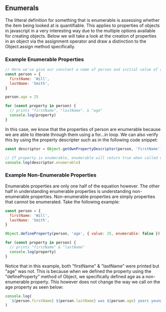 ## Enumerals

The litteral definition for something that is enumerable is assessing whether the item being looked at is quantifiable. This applies to properties of objects in javascript in a very interesting way due to the multiple options available for creating objects. Below we will take a look at the creation of properties in an object via the assignment operator and draw a distinction to the Object.assign method specifically.

### Example Enumerable Properties

```javascript
// Here we've give our constant a name of person and initial value of an object via the assignment operator
const person = {
  firstName: 'Will',
  lastName: 'Smith',
}

person.age = 25

for (const property in person) {
  // prints "firstName", "lastName", & "age"
  console.log(property)
}
```

In this case, we know that the properties of person are enumerable because we are able to itterate through them using a for...in loop. We can also verify this by using the property descripter such as in the following code snippet:

```javascript
const descriptor = Object.getOwnPropertyDescriptor(person, 'firstName')

// If property is enumerable, enumerable will return true when called on the Object.getOwnPropertyDescriptor method
console.log(descriptor.enumerable)
```

### Example Non-Enumerable Properties

Enumerable properties are only one half of the equation however. The other half in understanding enumerable properties is understanding non-enumerable properties. Non-enumerable properties are simply properties that cannot be enumerated. Take the following example:

```javascript
const person = {
  firstName: 'Will',
  lastName: 'Smith',
}

Object.defineProperty(person, 'age', { value: 25, enumerable: false })

for (const property in person) {
  // prints "firstName" & "lastName"
  console.log(property)
}
```

Notice that in this example, both "firstName" & "lastName" were printed but "age" was not. This is because when we defined the property using the "defineProperty" method of Object, we specifically defined age as a non-enumerable property. This however does not change the way we call on the age property as seen below:

```javascript
console.log(
  `${person.firstName} ${person.lastName} was ${person.age} years young in 2021!`
)
```
